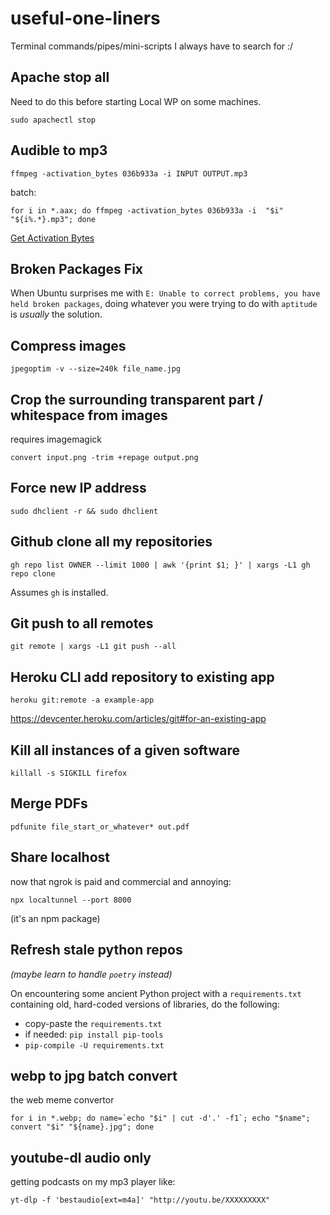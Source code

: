 # useful-one-liners

Terminal commands/pipes/mini-scripts I always have to search for :/

## Apache stop all

Need to do this before starting Local WP on some machines.

`sudo apachectl stop`

## Audible to mp3

`ffmpeg -activation_bytes 036b933a -i INPUT OUTPUT.mp3`

batch:

`for i in *.aax; do ffmpeg -activation_bytes 036b933a -i  "$i" "${i%.*}.mp3"; done`

[Get Activation Bytes](https://audible-converter.ml)

## Broken Packages Fix

When Ubuntu surprises me with `E: Unable to correct problems, you have held broken packages`, doing whatever you were trying to do with `aptitude` is *usually* the solution.

## Compress images

`jpegoptim -v --size=240k file_name.jpg`

## Crop the surrounding transparent part / whitespace from images

requires imagemagick

`convert input.png -trim +repage output.png`

## Force new IP address

`sudo dhclient -r && sudo dhclient`

## Github clone all my repositories

`gh repo list OWNER --limit 1000 | awk '{print $1; }' | xargs -L1 gh repo clone`

Assumes `gh` is installed.

## Git push to all remotes

`git remote | xargs -L1 git push --all`

## Heroku CLI add repository to existing app

`heroku git:remote -a example-app`

<https://devcenter.heroku.com/articles/git#for-an-existing-app>

## Kill all instances of a given software

`killall -s SIGKILL firefox`

## Merge PDFs

`pdfunite file_start_or_whatever* out.pdf`

## Share localhost

now that ngrok is paid and commercial and annoying:

`npx localtunnel --port 8000`

(it's an npm package)

## Refresh stale python repos

*(maybe learn to handle `poetry` instead)*

On encountering some ancient Python project with a `requirements.txt` containing old, hard-coded versions of libraries, do the following:

* copy-paste the `requirements.txt`
* if needed: `pip install pip-tools`
* `pip-compile -U requirements.txt`

## webp to jpg batch convert

the web meme convertor

```
for i in *.webp; do name=`echo "$i" | cut -d'.' -f1`; echo "$name"; convert "$i" "${name}.jpg"; done
```

## youtube-dl audio only

getting podcasts on my mp3 player like:

`yt-dlp -f 'bestaudio[ext=m4a]' "http://youtu.be/XXXXXXXXX"`
